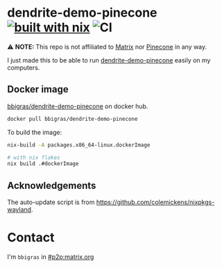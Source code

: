 # dendrite-demo-pinecone [![built with nix](https://builtwithnix.org/badge.svg)](https://builtwithnix.org) ![CI](https://github.com/bbigras/dendrite-demo-pinecone/workflows/CI/badge.svg)

⚠️ **NOTE:** This repo is not affiliated to [Matrix](https://matrix.org/) nor [Pinecone](https://pinecone-network.github.io/) in any way.

I just made this to be able to run [dendrite-demo-pinecone](https://github.com/matrix-org/dendrite/tree/master/cmd/dendrite-demo-pinecone) easily on my computers.

## Docker image

[bbigras/dendrite-demo-pinecone](https://hub.docker.com/repository/docker/bbigras/dendrite-demo-pinecone) on docker hub.

```sh
docker pull bbigras/dendrite-demo-pinecone
```

To build the image:

```sh
nix-build -A packages.x86_64-linux.dockerImage

# with nix flakes
nix build .#dockerImage
```

## Acknowledgements

The auto-update script is from https://github.com/colemickens/nixpkgs-wayland.

# Contact

I'm `bbigras` in [#p2p:matrix.org](https://matrix.to/#/#p2p:matrix.org)
